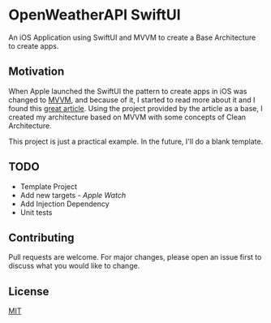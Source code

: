 # OpenWeatherAPI SwiftUI

An iOS Application using SwiftUI and MVVM to create a Base Architecture to create apps.


## Motivation

When Apple launched the SwiftUI the pattern to create apps in iOS was changed to [MVVM](https://www.raywenderlich.com/34-design-patterns-by-tutorials-mvvm), and because of it, I started to read more about it and I found this [great article](https://www.raywenderlich.com/4161005-mvvm-with-combine-tutorial-for-ios).
Using the project provided by the article as a base, I created my architecture based on MVVM with some concepts of Clean Architecture.

This project is just a practical example. In the future, I'll do a blank template.


## TODO

* Template Project 
* Add new targets - *Apple Watch* 
* Add Injection Dependency
* Unit tests

## Contributing
Pull requests are welcome. For major changes, please open an issue first to discuss what you would like to change.
           

## License
[MIT](https://choosealicense.com/licenses/mit/)